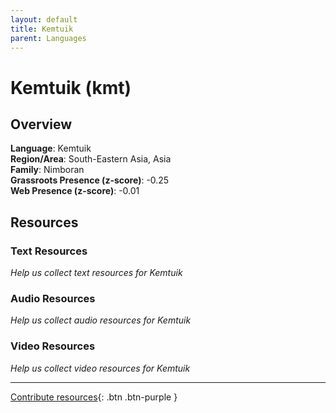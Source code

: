 ```yaml
---
layout: default
title: Kemtuik
parent: Languages
---
```


# Kemtuik (kmt)

## Overview

**Language**: Kemtuik  
**Region/Area**: South-Eastern Asia, Asia  
**Family**: Nimboran  
**Grassroots Presence (z-score)**: -0.25  
**Web Presence (z-score)**: -0.01  

## Resources

### Text Resources
*Help us collect text resources for Kemtuik*

### Audio Resources
*Help us collect audio resources for Kemtuik*

### Video Resources
*Help us collect video resources for Kemtuik*

---

[Contribute resources](https://forms.office.com/e/1SfLJx3u1r){: .btn .btn-purple }
